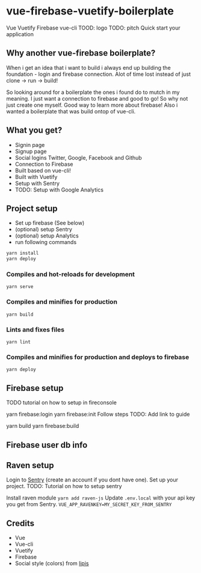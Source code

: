# vue-firebase-vuetify-boilerplate
Vue Vuetify Firebase vue-cli
TOOD: logo
TODO: pitch Quick start your application

## Why another vue-firebase boilerplate?
When i get an idea that i want to build i always end up building the foundation - login and firebase connection. Alot of time lost instead of just clone -> run -> build! 

So looking around for a boilerplate the ones i found do to mutch in my meaning. I just want a connection to firebase and good to go! So why not just create one myself. Good way to learn more about firebase!
Also i wanted a boilerplate that was build ontop of vue-cli.

## What you get?
* Signin page
* Signup page
* Social logins Twitter, Google, Facebook and Github
* Connection to Firebase
* Built based on vue-cli!
* Built with Vuetify
* Setup with Sentry
* TODO: Setup with Google Analytics


## Project setup
* Set up firebase (See below)
* (optional) setup Sentry
* (optional) setup Analytics
* run following commands 

```bash
yarn install
yarn deploy
```

### Compiles and hot-reloads for development
```
yarn serve
```

### Compiles and minifies for production
```
yarn build
```

### Lints and fixes files
```
yarn lint
```

### Compiles and minifies for production and deploys to firebase
```
yarn deploy
```


## Firebase setup
TODO tutorial on how to setup in fireconsole

yarn firebase:login
yarn firebase:init
Follow steps
TODO: Add link to guide

yarn build
yarn firebase:build

## Firebase user db info

## Raven setup
Login to [Sentry](https://sentry.io) (create an account if you dont have one). Set up your project.
TODO: Tutorial on how to setup sentry

Install raven module
`yarn add raven-js`
Update `.env.local` with your api key you get from Sentry.
`VUE_APP_RAVENKEY=MY_SECRET_KEY_FROM_SENTRY`

## Credits
* Vue
* Vue-cli
* Vuetify
* Firebase
* Social style (colors) from [lipis]( https://lipis.github.io/bootstrap-social/)
